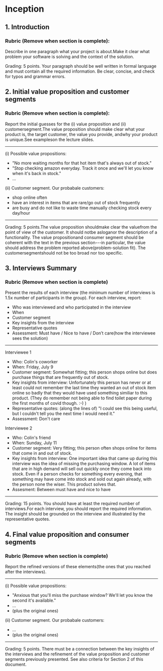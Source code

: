 # Inception

## 1. Introduction

### Rubric (Remove when section is complete): 

Describe in one paragraph what your project is about.Make it clear what problem your software is solving and the context of the solution. 

Grading: 5  points. Your  paragraph  should  be  well written in formal language and  must contain all the required information. Be clear, concise, and check for typos and grammar errors.

## 2. Initial value proposition and customer segments

### Rubric (Remove when section is complete):

Report the initial guesses for the (i) value proposition and (ii) customersegment.The value proposition should make clear what your product is, the target customer, the value you provide, andwhy your product is unique.See exampleson the lecture slides.

----------

(i) Possible value propositions:
* "No more waiting months for that hot item that's always out of stock."
* "Stop checking amazon everyday. Track it once and we'll let you know when it's back in stock."
* ...

(ii) Customer segment. Our probabale customers:
* shop online often
* have an interest in items that are rare/go out of stock frequently
* are busy and do not like to waste time manually checking stock every day/hour

---------

Grading: 5  points.The  value  proposition shouldmake  clear  the valuefrom  the  point  of view of the customer. It should notbe asloganor the description of a functionality. The value propositionand consumer segment should be coherent with the text in the previous section---in  particular, the  value  should address  the  problem  reported  above(problem-solution fit). The customersegmentshould not be too broad nor too specific.

## 3. Interviews Summary

### Rubric (Remove when section is complete)

Present  the  results  of  each  interview  (the minimum number  of interviews is 1.5x number of participants in the group). For each interview, report:
- Who was interviewed and who participated in the interview
- When
- Customer segment
- Key insights from the interview
- Representative quotes
- Assessment: Must have / Nice to have / Don’t care(how the interviewee sees the solution)

---------

Interviewee 1
* Who: Colin's coworker
* When: Friday, July 9
* Customer segment: Somewhat fitting; this person shops online but does purchase things that are frequently out of stock.
* Key insights from interview: Unfortunately this person has never or at least could not remember the last time they wanted an out of stock item online so badly that they would have used something similiar to this product. (They do remember not being able to find toilet paper during the first months of covid though. :-) )
* Representative quotes: (along the lines of) "I could see this being useful, but I couldn't tell you the next time I would need it."
* Assessment: Don't care

Interviewee 2
* Who: Colin's friend
* When: Sunday, July 11
* Customer segment: Very fitting; this person often shops online for items that come in and out of stock.
* Key insights from interview: One important idea that came up during this interview was the idea of missing the purchasing window. A lot of items that are in high demand will sell out quickly once they come back into stock. Even if a person checks for something every evening, that something may have come into stock and sold out again already, with the person none the wiser. This product solves that. 
* Assesment: Between must have and nice to have

---------

Grading: 15 points. You should have at least the required number of interviews.For each interview,  you should report the  required  information.  The  insight  should  be grounded on the interview and illustrated by the representative quotes.

## 4. Final value proposition and consumer segments

### Rubric (Remove when section is complete)

Report  the  refined  versions  of these elements(the ones that you reached after the interviews).

---------

(i) Possible value propositions:
* "Anxious that you'll miss the purchase window? We'll let you know the second it's available."
* ...
* (plus the original ones)

(ii) Customer segment. Our probabale customers:
* ...
* (plus the original ones)

---------

Grading: 5 points. There must be a connection between the key insights of the interviews and the refinement of the value proposition and customer segments previously presented. See also criteria for Section 2 of this document.
